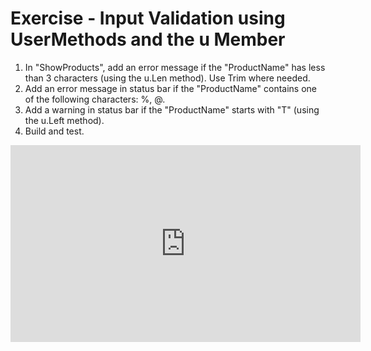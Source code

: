 ﻿# Exercise - Input Validation using UserMethods and the u Member 


1.	In "ShowProducts", add an error message if the "ProductName" has less than 3 characters (using the u.Len method). Use Trim where needed.
2.	Add an error message in status bar if the "ProductName" contains one of the following characters: %, @.
3.	Add a warning in status bar if the "ProductName" starts with "T" (using the u.Left method).
4.	Build and test.


<iframe width="560" height="315" src="https://www.youtube.com/embed/FQNAVNcdtTo?list=PL1DEQjXG2xnL1VKb5GvdDwxJeym7Uj6S3" frameborder="0" allowfullscreen></iframe>



